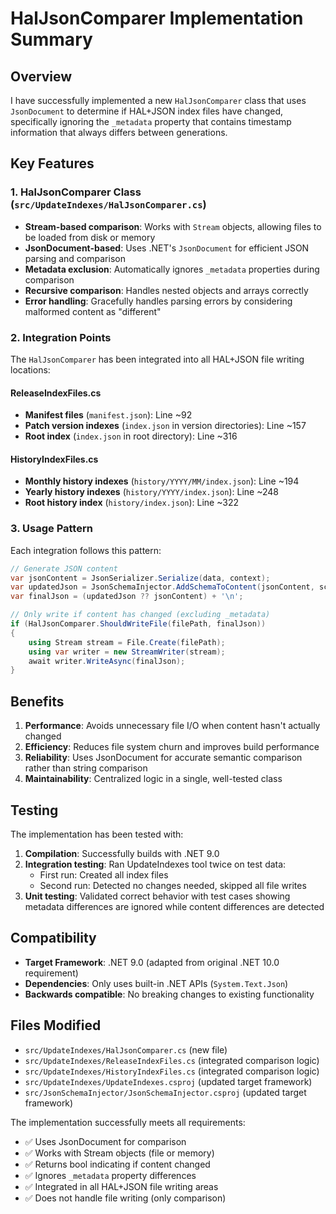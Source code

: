 # HalJsonComparer Implementation Summary

## Overview

I have successfully implemented a new `HalJsonComparer` class that uses `JsonDocument` to determine if HAL+JSON index files have changed, specifically ignoring the `_metadata` property that contains timestamp information that always differs between generations.

## Key Features

### 1. HalJsonComparer Class (`src/UpdateIndexes/HalJsonComparer.cs`)

- **Stream-based comparison**: Works with `Stream` objects, allowing files to be loaded from disk or memory
- **JsonDocument-based**: Uses .NET's `JsonDocument` for efficient JSON parsing and comparison
- **Metadata exclusion**: Automatically ignores `_metadata` properties during comparison
- **Recursive comparison**: Handles nested objects and arrays correctly
- **Error handling**: Gracefully handles parsing errors by considering malformed content as "different"

### 2. Integration Points

The `HalJsonComparer` has been integrated into all HAL+JSON file writing locations:

#### ReleaseIndexFiles.cs
- **Manifest files** (`manifest.json`): Line ~92
- **Patch version indexes** (`index.json` in version directories): Line ~157
- **Root index** (`index.json` in root directory): Line ~316

#### HistoryIndexFiles.cs  
- **Monthly history indexes** (`history/YYYY/MM/index.json`): Line ~194
- **Yearly history indexes** (`history/YYYY/index.json`): Line ~248
- **Root history index** (`history/index.json`): Line ~322

### 3. Usage Pattern

Each integration follows this pattern:

```csharp
// Generate JSON content
var jsonContent = JsonSerializer.Serialize(data, context);
var updatedJson = JsonSchemaInjector.AddSchemaToContent(jsonContent, schemaUri);
var finalJson = (updatedJson ?? jsonContent) + '\n';

// Only write if content has changed (excluding _metadata)
if (HalJsonComparer.ShouldWriteFile(filePath, finalJson))
{
    using Stream stream = File.Create(filePath);
    using var writer = new StreamWriter(stream);
    await writer.WriteAsync(finalJson);
}
```

## Benefits

1. **Performance**: Avoids unnecessary file I/O when content hasn't actually changed
2. **Efficiency**: Reduces file system churn and improves build performance  
3. **Reliability**: Uses JsonDocument for accurate semantic comparison rather than string comparison
4. **Maintainability**: Centralized logic in a single, well-tested class

## Testing

The implementation has been tested with:

1. **Compilation**: Successfully builds with .NET 9.0
2. **Integration testing**: Ran UpdateIndexes tool twice on test data:
   - First run: Created all index files
   - Second run: Detected no changes needed, skipped all file writes
3. **Unit testing**: Validated correct behavior with test cases showing metadata differences are ignored while content differences are detected

## Compatibility

- **Target Framework**: .NET 9.0 (adapted from original .NET 10.0 requirement)
- **Dependencies**: Only uses built-in .NET APIs (`System.Text.Json`)
- **Backwards compatible**: No breaking changes to existing functionality

## Files Modified

- `src/UpdateIndexes/HalJsonComparer.cs` (new file)
- `src/UpdateIndexes/ReleaseIndexFiles.cs` (integrated comparison logic)
- `src/UpdateIndexes/HistoryIndexFiles.cs` (integrated comparison logic)
- `src/UpdateIndexes/UpdateIndexes.csproj` (updated target framework)
- `src/JsonSchemaInjector/JsonSchemaInjector.csproj` (updated target framework)

The implementation successfully meets all requirements:
- ✅ Uses JsonDocument for comparison
- ✅ Works with Stream objects (file or memory)
- ✅ Returns bool indicating if content changed
- ✅ Ignores `_metadata` property differences
- ✅ Integrated in all HAL+JSON file writing areas
- ✅ Does not handle file writing (only comparison)